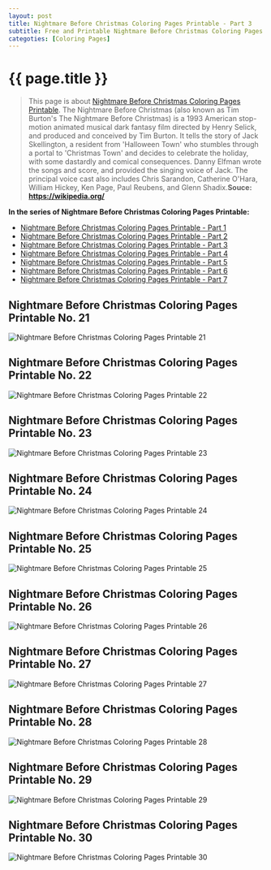 ```yaml
---
layout: post
title: Nightmare Before Christmas Coloring Pages Printable - Part 3
subtitle: Free and Printable Nightmare Before Christmas Coloring Pages Printable - Part 3
categoties: [Coloring Pages]
---
```

{{ page.title }}
================
> This page is about [Nightmare Before Christmas Coloring Pages Printable](http://autoizipro/). The Nightmare Before Christmas (also known as Tim Burton's The Nightmare Before Christmas) is a 1993 American stop-motion animated musical dark fantasy film directed by Henry Selick, and produced and conceived by Tim Burton. It tells the story of Jack Skellington, a resident from 'Halloween Town' who stumbles through a portal to 'Christmas Town' and decides to celebrate the holiday, with some dastardly and comical consequences. Danny Elfman wrote the songs and score, and provided the singing voice of Jack. The principal voice cast also includes Chris Sarandon, Catherine O'Hara, William Hickey, Ken Page, Paul Reubens, and Glenn Shadix.__Souce: https://wikipedia.org/__

**In the series of Nightmare Before Christmas Coloring Pages Printable:**

* [Nightmare Before Christmas Coloring Pages Printable - Part 1](https://freecoloringpages.github.io/2017/11/18/Nightmare-Before-Christmas-Coloring-Pages-Printable-part-1.html)
* [Nightmare Before Christmas Coloring Pages Printable - Part 2](https://freecoloringpages.github.io/2017/11/18/Nightmare-Before-Christmas-Coloring-Pages-Printable-part-2.html)
* [Nightmare Before Christmas Coloring Pages Printable - Part 3](https://freecoloringpages.github.io/2017/11/18/Nightmare-Before-Christmas-Coloring-Pages-Printable-part-3.html)
* [Nightmare Before Christmas Coloring Pages Printable - Part 4](https://freecoloringpages.github.io/2017/11/18/Nightmare-Before-Christmas-Coloring-Pages-Printable-part-4.html)
* [Nightmare Before Christmas Coloring Pages Printable - Part 5](https://freecoloringpages.github.io/2017/11/18/Nightmare-Before-Christmas-Coloring-Pages-Printable-part-5.html)
* [Nightmare Before Christmas Coloring Pages Printable - Part 6](https://freecoloringpages.github.io/2017/11/18/Nightmare-Before-Christmas-Coloring-Pages-Printable-part-6.html)
* [Nightmare Before Christmas Coloring Pages Printable - Part 7](https://freecoloringpages.github.io/2017/11/18/Nightmare-Before-Christmas-Coloring-Pages-Printable-part-7.html)
## Nightmare Before Christmas Coloring Pages Printable No. 21
![Nightmare Before Christmas Coloring Pages Printable 21](https://freecoloringpages.github.io/img/Nightmare-Before-Christmas-Coloring-Pages-Printable%20(21).jpg "Nightmare Before Christmas Coloring Pages Printable 21")

## Nightmare Before Christmas Coloring Pages Printable No. 22
![Nightmare Before Christmas Coloring Pages Printable 22](https://freecoloringpages.github.io/img/Nightmare-Before-Christmas-Coloring-Pages-Printable%20(22).jpg "Nightmare Before Christmas Coloring Pages Printable 22")

## Nightmare Before Christmas Coloring Pages Printable No. 23
![Nightmare Before Christmas Coloring Pages Printable 23](https://freecoloringpages.github.io/img/Nightmare-Before-Christmas-Coloring-Pages-Printable%20(23).jpg "Nightmare Before Christmas Coloring Pages Printable 23")

## Nightmare Before Christmas Coloring Pages Printable No. 24
![Nightmare Before Christmas Coloring Pages Printable 24](https://freecoloringpages.github.io/img/Nightmare-Before-Christmas-Coloring-Pages-Printable%20(24).jpg "Nightmare Before Christmas Coloring Pages Printable 24")

<script async src="//pagead2.googlesyndication.com/pagead/js/adsbygoogle.js"></script> <!-- AdsTextOnly-autoizi --> <ins class="adsbygoogle" style="display:block" data-ad-client="ca-pub-6753140515841889" data-ad-slot="9107959873" data-ad-format="auto"></ins><script>(adsbygoogle = window.adsbygoogle || []).push({});</script>

## Nightmare Before Christmas Coloring Pages Printable No. 25
![Nightmare Before Christmas Coloring Pages Printable 25](https://freecoloringpages.github.io/img/Nightmare-Before-Christmas-Coloring-Pages-Printable%20(25).jpg "Nightmare Before Christmas Coloring Pages Printable 25")

## Nightmare Before Christmas Coloring Pages Printable No. 26
![Nightmare Before Christmas Coloring Pages Printable 26](https://freecoloringpages.github.io/img/Nightmare-Before-Christmas-Coloring-Pages-Printable%20(26).jpg "Nightmare Before Christmas Coloring Pages Printable 26")

## Nightmare Before Christmas Coloring Pages Printable No. 27
![Nightmare Before Christmas Coloring Pages Printable 27](https://freecoloringpages.github.io/img/Nightmare-Before-Christmas-Coloring-Pages-Printable%20(27).jpg "Nightmare Before Christmas Coloring Pages Printable 27")

## Nightmare Before Christmas Coloring Pages Printable No. 28
![Nightmare Before Christmas Coloring Pages Printable 28](https://freecoloringpages.github.io/img/Nightmare-Before-Christmas-Coloring-Pages-Printable%20(28).jpg "Nightmare Before Christmas Coloring Pages Printable 28")

<script async src="//pagead2.googlesyndication.com/pagead/js/adsbygoogle.js"></script> <!-- AdsTextOnly-autoizi --> <ins class="adsbygoogle" style="display:block" data-ad-client="ca-pub-6753140515841889" data-ad-slot="9107959873" data-ad-format="auto"></ins><script>(adsbygoogle = window.adsbygoogle || []).push({});</script>

## Nightmare Before Christmas Coloring Pages Printable No. 29
![Nightmare Before Christmas Coloring Pages Printable 29](https://freecoloringpages.github.io/img/Nightmare-Before-Christmas-Coloring-Pages-Printable%20(29).jpg "Nightmare Before Christmas Coloring Pages Printable 29")

## Nightmare Before Christmas Coloring Pages Printable No. 30
![Nightmare Before Christmas Coloring Pages Printable 30](https://freecoloringpages.github.io/img/Nightmare-Before-Christmas-Coloring-Pages-Printable%20(30).jpg "Nightmare Before Christmas Coloring Pages Printable 30")

